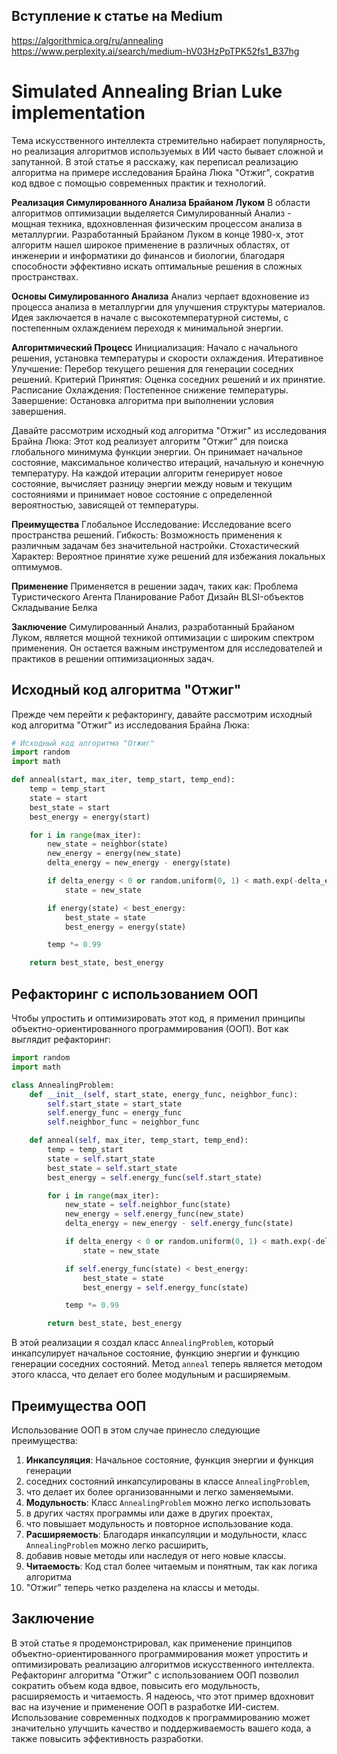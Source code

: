 ## Вступление к статье на Medium
https://algorithmica.org/ru/annealing
https://www.perplexity.ai/search/medium-hV03HzPpTPK52fs1_B37hg

# Simulated Annealing Brian Luke implementation

Тема искусственного интеллекта стремительно набирает популярность,
но реализация алгоритмов используемых в ИИ часто бывает сложной и запутанной.
В этой статье я расскажу, как переписал реализацию алгоритма на
примере исследования Брайна Люка "Отжиг",
сократив код вдвое с помощью современных практик и технологий.

**Реализация Симулированного Анализа Брайаном Луком**
В области алгоритмов оптимизации выделяется Симулированный Анализ - мощная техника,
вдохновленная физическим процессом анализа в металлургии.
Разработанный Брайаном Луком в конце 1980-х, 
этот алгоритм нашел широкое применение в различных областях,
от инженерии и информатики до финансов и биологии, 
благодаря способности эффективно искать оптимальные решения в сложных пространствах.

**Основы Симулированного Анализа**
Анализ черпает вдохновение из процесса анализа в металлургии для улучшения структуры материалов.
Идея заключается в начале с высокотемпературной системы,
с постепенным охлаждением переходя к минимальной энергии.

**Алгоритмический Процесс**
Инициализация: Начало с начального решения, установка температуры и скорости охлаждения.
Итеративное Улучшение: Перебор текущего решения для генерации соседних решений.
Критерий Принятия: Оценка соседних решений и их принятие.
Расписание Охлаждения: Постепенное снижение температуры.
Завершение: Остановка алгоритма при выполнении условия завершения.

Давайте рассмотрим исходный код алгоритма "Отжиг" из исследования Брайна Люка:
Этот код реализует алгоритм "Отжиг" для поиска глобального минимума функции энергии.
Он принимает начальное состояние, максимальное количество итераций, начальную и конечную температуру.
На каждой итерации алгоритм генерирует новое состояние, вычисляет разницу энергии между новым и текущим
состояниями и принимает новое состояние с определенной вероятностью, зависящей от температуры.

**Преимущества**
Глобальное Исследование: Исследование всего пространства решений.
Гибкость: Возможность применения к различным задачам без значительной настройки.
Стохастический Характер: Вероятное принятие хуже решений для избежания локальных оптимумов.

**Применение**
Применяется в решении задач, таких как:
Проблема Туристического Агента
Планирование Работ
Дизайн ВLSI-объектов
Складывание Белка

**Заключение**
Симулированный Анализ, разработанный Брайаном Луком, является мощной техникой оптимизации 
с широким спектром применения. Он остается важным инструментом
для исследователей и практиков в решении оптимизационных задач.

## Исходный код алгоритма "Отжиг"
Прежде чем перейти к рефакторингу, 
давайте рассмотрим исходный код алгоритма "Отжиг" из исследования Брайна Люка:
```python
# Исходный код алгоритма "Отжиг"
import random
import math

def anneal(start, max_iter, temp_start, temp_end):
    temp = temp_start
    state = start
    best_state = start
    best_energy = energy(start)

    for i in range(max_iter):
        new_state = neighbor(state)
        new_energy = energy(new_state)
        delta_energy = new_energy - energy(state)

        if delta_energy < 0 or random.uniform(0, 1) < math.exp(-delta_energy / temp):
            state = new_state

        if energy(state) < best_energy:
            best_state = state
            best_energy = energy(state)

        temp *= 0.99

    return best_state, best_energy
```



## Рефакторинг с использованием ООП

Чтобы упростить и оптимизировать этот код,
я применил принципы объектно-ориентированного программирования (ООП).
Вот как выглядит рефакторинг:

```python
import random
import math

class AnnealingProblem:
    def __init__(self, start_state, energy_func, neighbor_func):
        self.start_state = start_state
        self.energy_func = energy_func
        self.neighbor_func = neighbor_func

    def anneal(self, max_iter, temp_start, temp_end):
        temp = temp_start
        state = self.start_state
        best_state = self.start_state
        best_energy = self.energy_func(self.start_state)

        for i in range(max_iter):
            new_state = self.neighbor_func(state)
            new_energy = self.energy_func(new_state)
            delta_energy = new_energy - self.energy_func(state)

            if delta_energy < 0 or random.uniform(0, 1) < math.exp(-delta_energy / temp):
                state = new_state

            if self.energy_func(state) < best_energy:
                best_state = state
                best_energy = self.energy_func(state)

            temp *= 0.99

        return best_state, best_energy
```

В этой реализации я создал класс `AnnealingProblem`, который инкапсулирует начальное состояние,
функцию энергии и функцию генерации соседних состояний.
Метод `anneal` теперь является методом этого класса, что делает его более модульным и расширяемым.

## Преимущества ООП
Использование ООП в этом случае принесло следующие преимущества:
1. **Инкапсуляция**: Начальное состояние, функция энергии и функция генерации
2. соседних состояний инкапсулированы в классе `AnnealingProblem`, 
3. что делает их более организованными и легко заменяемыми.
2. **Модульность**: Класс `AnnealingProblem` можно легко использовать
3. в других частях программы или даже в других проектах, 
4. что повышает модульность и повторное использование кода.
3. **Расширяемость**: Благодаря инкапсуляции и модульности, класс `AnnealingProblem` можно легко расширить,
4. добавив новые методы или наследуя от него новые классы.
4. **Читаемость**: Код стал более читаемым и понятным, так как логика алгоритма 
5. "Отжиг" теперь четко разделена на классы и методы.

## Заключение
В этой статье я продемонстрировал, как применение принципов объектно-ориентированного 
программирования может упростить и оптимизировать реализацию алгоритмов искусственного интеллекта. 
Рефакторинг алгоритма "Отжиг" с использованием ООП позволил сократить объем кода вдвое, 
повысить его модульность, расширяемость и читаемость.
Я надеюсь, что этот пример вдохновит вас на изучение и применение ООП в разработке ИИ-систем. 
Использование современных подходов к программированию может значительно улучшить
качество и поддерживаемость вашего кода, а также повысить эффективность разработки.